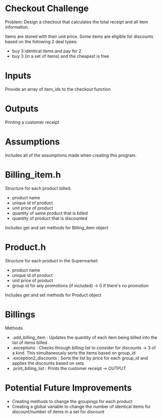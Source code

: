 # Checkout Challenge
Problem: Design a checkout that calculates the total receipt and all item information.

Items are stored with their unit price.
Some items are eligible for discounts based on the following 2 deal types: 
- buy 3 identical items and pay for 2
- buy 3 (in a set of items) and the cheapest is free
# Inputs
Provide an array of item_ids to the checkout function

# Outputs
Printing a customer receipt

# Assumptions
Includes all of the assumptions made when creating this program.

# Billing_item.h
Structure for each product billed:
- product name
- unique id of product
- unit price of product
- quantity of same product that is billed
- quantity of product that is discounted

Includes get and set methods for Billing_item object
# Product.h
Structure for each product in the Supermarket:
- product name
- unique id of product
- unit price of product
- group id for any promotions (if included) -> 0 if there's no promotion

Includes get and set methods for Product object

# Billings
Methods
- .add_billing_item : Updates the quantity of each item being billed into the list of items billed
- .exceptions : Checks through billing list to consider for discounts -> 3 of a kind. This simultaneously sorts the items based on group_id
- .exception2_discounts : Sorts the list by price for each group_id and applies the discounts based on sets
- .print_billing_list : Prints the customer receipt -> OUTPUT



# Potential Future Improvements
- Creating methods to change the groupings for each product
- Creating a global variable to change the number of identical items for discount/number of items in a set for discount
